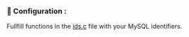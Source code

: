 ### 📌 Configuration :
Fullfill functions in the <a href="https://github.com/Neptune-IT/Simple-MySQL-API/blob/main/ids.c">ids.c</a> file with your MySQL identifiers.
